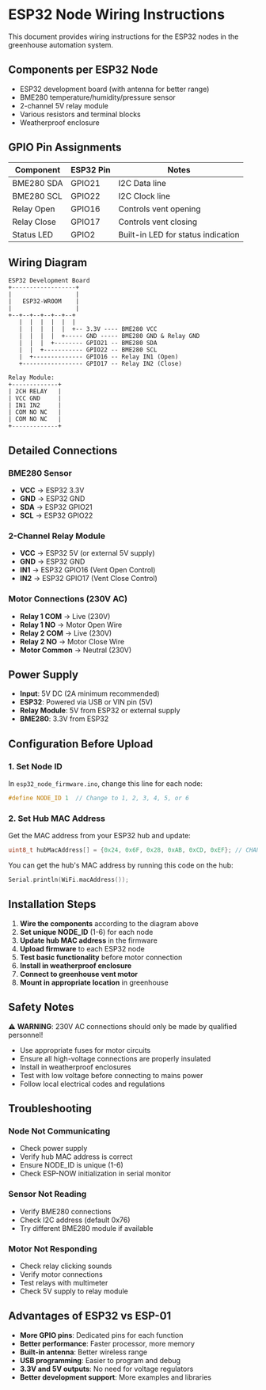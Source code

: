 
# ESP32 Node Wiring Instructions

This document provides wiring instructions for the ESP32 nodes in the greenhouse automation system.

## Components per ESP32 Node
- ESP32 development board (with antenna for better range)
- BME280 temperature/humidity/pressure sensor
- 2-channel 5V relay module
- Various resistors and terminal blocks
- Weatherproof enclosure

## GPIO Pin Assignments

| Component | ESP32 Pin | Notes |
|-----------|-----------|-------|
| BME280 SDA | GPIO21 | I2C Data line |
| BME280 SCL | GPIO22 | I2C Clock line |
| Relay Open | GPIO16 | Controls vent opening |
| Relay Close | GPIO17 | Controls vent closing |
| Status LED | GPIO2 | Built-in LED for status indication |

## Wiring Diagram

```
ESP32 Development Board
+------------------+
|                  |
|   ESP32-WROOM    |
|                  |
+--+--+--+--+--+--+
   |  |  |  |  |  |
   |  |  |  |  |  +-- 3.3V ---- BME280 VCC
   |  |  |  |  +----- GND ----- BME280 GND & Relay GND
   |  |  |  +-------- GPIO21 -- BME280 SDA
   |  |  +----------- GPIO22 -- BME280 SCL
   |  +-------------- GPIO16 -- Relay IN1 (Open)
   +----------------- GPIO17 -- Relay IN2 (Close)

Relay Module:
+-------------+
| 2CH RELAY   |
| VCC GND     |
| IN1 IN2     |
| COM NO NC   |
| COM NO NC   |
+-------------+
```

## Detailed Connections

### BME280 Sensor
- **VCC** → ESP32 3.3V
- **GND** → ESP32 GND
- **SDA** → ESP32 GPIO21
- **SCL** → ESP32 GPIO22

### 2-Channel Relay Module
- **VCC** → ESP32 5V (or external 5V supply)
- **GND** → ESP32 GND
- **IN1** → ESP32 GPIO16 (Vent Open Control)
- **IN2** → ESP32 GPIO17 (Vent Close Control)

### Motor Connections (230V AC)
- **Relay 1 COM** → Live (230V)
- **Relay 1 NO** → Motor Open Wire
- **Relay 2 COM** → Live (230V)
- **Relay 2 NO** → Motor Close Wire
- **Motor Common** → Neutral (230V)

## Power Supply
- **Input**: 5V DC (2A minimum recommended)
- **ESP32**: Powered via USB or VIN pin (5V)
- **Relay Module**: 5V from ESP32 or external supply
- **BME280**: 3.3V from ESP32

## Configuration Before Upload

### 1. Set Node ID
In `esp32_node_firmware.ino`, change this line for each node:
```cpp
#define NODE_ID 1  // Change to 1, 2, 3, 4, 5, or 6
```

### 2. Set Hub MAC Address
Get the MAC address from your ESP32 hub and update:
```cpp
uint8_t hubMacAddress[] = {0x24, 0x6F, 0x28, 0xAB, 0xCD, 0xEF}; // CHANGE THIS
```

You can get the hub's MAC address by running this code on the hub:
```cpp
Serial.println(WiFi.macAddress());
```

## Installation Steps

1. **Wire the components** according to the diagram above
2. **Set unique NODE_ID** (1-6) for each node
3. **Update hub MAC address** in the firmware
4. **Upload firmware** to each ESP32 node
5. **Test basic functionality** before motor connection
6. **Install in weatherproof enclosure**
7. **Connect to greenhouse vent motor**
8. **Mount in appropriate location** in greenhouse

## Safety Notes

⚠️ **WARNING**: 230V AC connections should only be made by qualified personnel!

- Use appropriate fuses for motor circuits
- Ensure all high-voltage connections are properly insulated
- Install in weatherproof enclosures
- Test with low voltage before connecting to mains power
- Follow local electrical codes and regulations

## Troubleshooting

### Node Not Communicating
- Check power supply
- Verify hub MAC address is correct
- Ensure NODE_ID is unique (1-6)
- Check ESP-NOW initialization in serial monitor

### Sensor Not Reading
- Verify BME280 connections
- Check I2C address (default 0x76)
- Try different BME280 module if available

### Motor Not Responding
- Check relay clicking sounds
- Verify motor connections
- Test relays with multimeter
- Check 5V supply to relay module

## Advantages of ESP32 vs ESP-01

- **More GPIO pins**: Dedicated pins for each function
- **Better performance**: Faster processor, more memory
- **Built-in antenna**: Better wireless range
- **USB programming**: Easier to program and debug
- **3.3V and 5V outputs**: No need for voltage regulators
- **Better development support**: More examples and libraries
